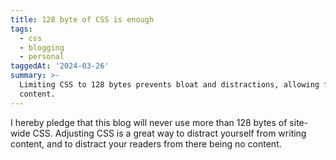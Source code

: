 ```yaml
---
title: 128 byte of CSS is enough
tags:
  - css
  - blogging
  - personal
taggedAt: '2024-03-26'
summary: >-
  Limiting CSS to 128 bytes prevents bloat and distractions, allowing focus on
  content.
---
```

I hereby pledge that this blog will never use more than 128 bytes of site-wide CSS. Adjusting CSS is a great way to distract yourself from writing content, and to distract your readers from there being no content.
